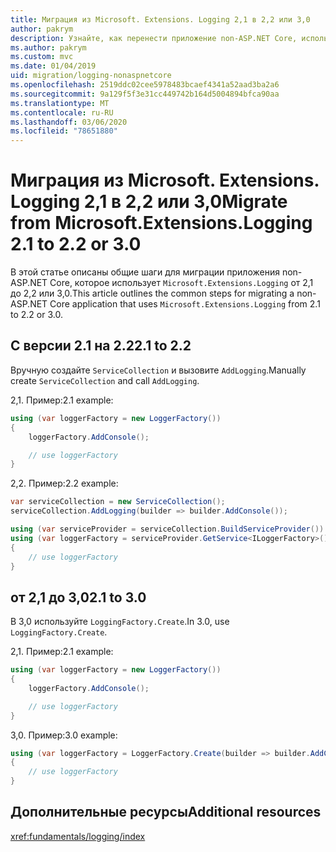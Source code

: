 ```yaml
---
title: Миграция из Microsoft. Extensions. Logging 2,1 в 2,2 или 3,0
author: pakrym
description: Узнайте, как перенести приложение non-ASP.NET Core, использующее Microsoft. Extensions. Logging от 2,1 до 2,2 или 3,0.
ms.author: pakrym
ms.custom: mvc
ms.date: 01/04/2019
uid: migration/logging-nonaspnetcore
ms.openlocfilehash: 2519ddc02cee5978483bcaef4341a52aad3ba2a6
ms.sourcegitcommit: 9a129f5f3e31cc449742b164d5004894bfca90aa
ms.translationtype: MT
ms.contentlocale: ru-RU
ms.lasthandoff: 03/06/2020
ms.locfileid: "78651880"
---
```

# <a name="migrate-from-microsoftextensionslogging-21-to-22-or-30"></a><span data-ttu-id="3d3f1-103">Миграция из Microsoft. Extensions. Logging 2,1 в 2,2 или 3,0</span><span class="sxs-lookup"><span data-stu-id="3d3f1-103">Migrate from Microsoft.Extensions.Logging 2.1 to 2.2 or 3.0</span></span>

<span data-ttu-id="3d3f1-104">В этой статье описаны общие шаги для миграции приложения non-ASP.NET Core, которое использует `Microsoft.Extensions.Logging` от 2,1 до 2,2 или 3,0.</span><span class="sxs-lookup"><span data-stu-id="3d3f1-104">This article outlines the common steps for migrating a non-ASP.NET Core application that uses `Microsoft.Extensions.Logging` from 2.1 to 2.2 or 3.0.</span></span>

## <a name="21-to-22"></a><span data-ttu-id="3d3f1-105">С версии 2.1 на 2.2</span><span class="sxs-lookup"><span data-stu-id="3d3f1-105">2.1 to 2.2</span></span>

<span data-ttu-id="3d3f1-106">Вручную создайте `ServiceCollection` и вызовите `AddLogging`.</span><span class="sxs-lookup"><span data-stu-id="3d3f1-106">Manually create `ServiceCollection` and call `AddLogging`.</span></span>

<span data-ttu-id="3d3f1-107">2,1. Пример:</span><span class="sxs-lookup"><span data-stu-id="3d3f1-107">2.1 example:</span></span>

```csharp
using (var loggerFactory = new LoggerFactory())
{
    loggerFactory.AddConsole();

    // use loggerFactory
}
```

<span data-ttu-id="3d3f1-108">2,2. Пример:</span><span class="sxs-lookup"><span data-stu-id="3d3f1-108">2.2 example:</span></span>

```csharp
var serviceCollection = new ServiceCollection();
serviceCollection.AddLogging(builder => builder.AddConsole());

using (var serviceProvider = serviceCollection.BuildServiceProvider())
using (var loggerFactory = serviceProvider.GetService<ILoggerFactory>())
{
    // use loggerFactory
}
```

## <a name="21-to-30"></a><span data-ttu-id="3d3f1-109">от 2,1 до 3,0</span><span class="sxs-lookup"><span data-stu-id="3d3f1-109">2.1 to 3.0</span></span>

<span data-ttu-id="3d3f1-110">В 3,0 используйте `LoggingFactory.Create`.</span><span class="sxs-lookup"><span data-stu-id="3d3f1-110">In 3.0, use `LoggingFactory.Create`.</span></span>

<span data-ttu-id="3d3f1-111">2,1. Пример:</span><span class="sxs-lookup"><span data-stu-id="3d3f1-111">2.1 example:</span></span>

```csharp
using (var loggerFactory = new LoggerFactory())
{
    loggerFactory.AddConsole();

    // use loggerFactory
}
```

<span data-ttu-id="3d3f1-112">3,0. Пример:</span><span class="sxs-lookup"><span data-stu-id="3d3f1-112">3.0 example:</span></span>

```csharp
using (var loggerFactory = LoggerFactory.Create(builder => builder.AddConsole()))
{
    // use loggerFactory
}
```

## <a name="additional-resources"></a><span data-ttu-id="3d3f1-113">Дополнительные ресурсы</span><span class="sxs-lookup"><span data-stu-id="3d3f1-113">Additional resources</span></span>

<xref:fundamentals/logging/index>